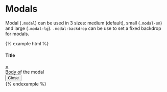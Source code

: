 # Modals

Modal (`.modal`) can be used in 3 sizes: medium (default), small (`.modal-sm`) and large (`.modal-lg`). `.modal-backdrop` can be use to set a fixed backdrop for modals.

{% example html %}
<div class="modal">
    <div class="modal-heading">
        <h4>Title</h4>
        <a href="#" class="modal-close">&times;</a>
    </div>
    <div class="modal-body">
        Body of the modal
    </div>
    <div class="modal-footer">
        <button class="btn btn-default">Close</button>
    </div>
</div>
{% endexample %}
